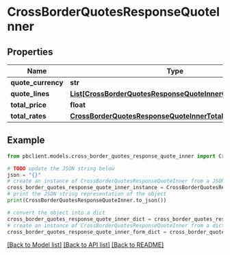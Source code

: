 # CrossBorderQuotesResponseQuoteInner


## Properties

Name | Type | Description | Notes
------------ | ------------- | ------------- | -------------
**quote_currency** | **str** |  | [optional] 
**quote_lines** | [**List[CrossBorderQuotesResponseQuoteInnerQuoteLinesInner]**](CrossBorderQuotesResponseQuoteInnerQuoteLinesInner.md) |  | [optional] 
**total_price** | **float** |  | [optional] 
**total_rates** | [**CrossBorderQuotesResponseQuoteInnerTotalRates**](CrossBorderQuotesResponseQuoteInnerTotalRates.md) |  | [optional] 

## Example

```python
from pbclient.models.cross_border_quotes_response_quote_inner import CrossBorderQuotesResponseQuoteInner

# TODO update the JSON string below
json = "{}"
# create an instance of CrossBorderQuotesResponseQuoteInner from a JSON string
cross_border_quotes_response_quote_inner_instance = CrossBorderQuotesResponseQuoteInner.from_json(json)
# print the JSON string representation of the object
print(CrossBorderQuotesResponseQuoteInner.to_json())

# convert the object into a dict
cross_border_quotes_response_quote_inner_dict = cross_border_quotes_response_quote_inner_instance.to_dict()
# create an instance of CrossBorderQuotesResponseQuoteInner from a dict
cross_border_quotes_response_quote_inner_form_dict = cross_border_quotes_response_quote_inner.from_dict(cross_border_quotes_response_quote_inner_dict)
```
[[Back to Model list]](../README.md#documentation-for-models) [[Back to API list]](../README.md#documentation-for-api-endpoints) [[Back to README]](../README.md)


